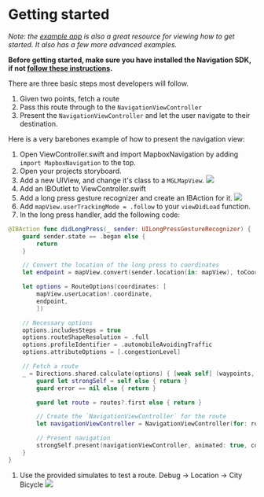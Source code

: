 # Getting started

_Note: the [example app](https://github.com/mapbox/mapbox-navigation-ios/blob/master/Examples/Swift/ViewController.swift) is also a great resource for viewing how to get started. It also has a few more advanced examples._

**Before getting started, make sure you have installed the Navigation SDK, if not [follow these instructions](./installation).**

There are three basic steps most developers will follow.

1. Given two points, fetch a route
1. Pass this route through to the `NavigationViewController`
1. Present the `NavigationViewController` and let the user navigate to their destination.

Here is a very barebones example of how to present the navigation view:

1. Open ViewController.swift and import MapboxNavigation by adding `import MapboxNavigation` to the top.
1. Open your projects storyboard.
1. Add a new UIView, and change it's class to a `MGLMapView`.
![](https://cldup.com/8VD7AUI_EZ.png)
1. Add an IBOutlet to ViewController.swift
1. Add a long press gesture recognizer and create an IBAction for it.
![](https://cldup.com/pPMohaYK0X.png)
1. Add `mapView.userTrackingMode = .follow` to your `viewDidLoad` function.
1. In the long press handler, add the following code:

```swift
@IBAction func didLongPress(_ sender: UILongPressGestureRecognizer) {
    guard sender.state == .began else {
        return
    }

    // Convert the location of the long press to coordinates
    let endpoint = mapView.convert(sender.location(in: mapView), toCoordinateFrom: mapView)

    let options = RouteOptions(coordinates: [
        mapView.userLocation!.coordinate,
        endpoint,
        ])

    // Necessary options
    options.includesSteps = true
    options.routeShapeResolution = .full
    options.profileIdentifier = .automobileAvoidingTraffic
    options.attributeOptions = [.congestionLevel]

    // Fetch a route
    _ = Directions.shared.calculate(options) { [weak self] (waypoints, routes, error) in
        guard let strongSelf = self else { return }
        guard error == nil else { return }

        guard let route = routes?.first else { return }

        // Create the `NavigationViewController` for the route
        let navigationViewController = NavigationViewController(for: route)

        // Present navigation
        strongSelf.present(navigationViewController, animated: true, completion: nil)
    }
}
```
1. Use the provided simulates to test a route. Debug -> Location -> City Bicycle
![](https://cldup.com/HO8gnK2iUv.png)
